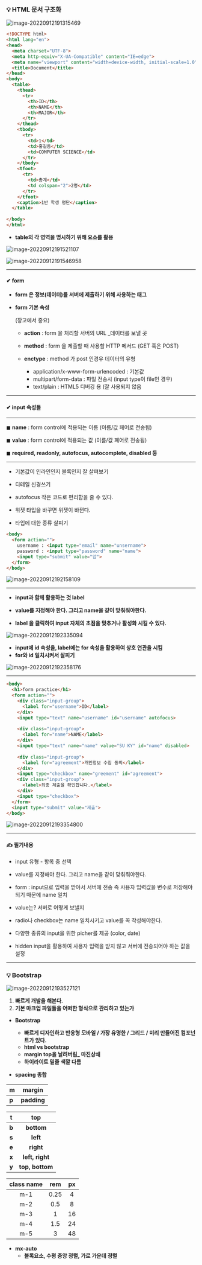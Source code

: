 ### 💡 HTML 문서 구조화  

![image-20220912191315469](assets/image-20220912191315469.png)

```html
<!DOCTYPE html>
<html lang="en">
<head>
  <meta charset="UTF-8">
  <meta http-equiv="X-UA-Compatible" content="IE=edge">
  <meta name="viewport" content="width=device-width, initial-scale=1.0">
  <title>Document</title>
</head>
<body>
  <table>
    <thead>
      <tr>
        <th>ID</th>
        <th>NAME</th>
        <th>MAJOR</th>
      </tr>
    </thead>
    <tbody>
      <tr>
        <td>1</td>
        <td>홍길동</td>
        <td>COMPUTER SCIENCE</td>
      </tr>
    </tbody>
    <tfoot>
      <tr>
        <td>총계</td>
        <td colspan="2">2명</td>
      </tr>
    </tfoot>
    <caption>1반 학생 명단</caption>
  </table>
  
</body>
</html>
```



* **table의 각 영역을 명시하기 위해 <thead> <tbody> <tfoot> 요소를 활용**

![image-20220912191521107](assets/image-20220912191521107.png)

![image-20220912191546958](assets/image-20220912191546958.png)



---



#### ✔ form 

* **form 은 정보(데이터)를 서버에 제출하기 위해 사용하는 태그** 

* **form 기본 속성**

  (장고에서 중요)

  * **action** : form 을 처리할 서버의 URL _데이터를 보낼 곳

  * **method** : form 을 제출할 때 사용할 HTTP 메서드 (GET 혹은 POST)

  * **enctype** :  method 가 post 인경우 데이터의 유형 

    * application/x-www-form-urlencoded : 기본값
    * multipart/form-data : 파일 전송시 (input type이 file인 경우)
    * text/plain : HTML5 디버깅 용 (잘 사용되지 않음

    

---



#### ✔ input 속성들 

---

◼ **name** : form control에 적용되는 이름 (이름/값 페어로 전송됨)

◼ **value** : form control에 적용되는 값 (이름/값 페어로 전송됨)

◼ **required, readonly, autofocus, autocomplete, disabled 등**

---

* 기본값이 인라인인지 블록인지 잘 살펴보기 

* 디테일 신경쓰기 

* autofocus 작은 코드로 편리함을 줄 수 있다. 

* 위젯 타입을 바꾸면 위젯이 바뀐다. 

* 타입에 대한 종류 살피기 

```html
<body>
  <form action="">
    username : <input type="email" name="unsername">
    password : <input type="password" name="name">
    <input type="submit" value="얍">
  </form>
</body>
```

![image-20220912192158109](assets/image-20220912192158109.png)

---



* **input과 함께 활용하는 것 label**
* **value를 지정해야 한다. 그리고 name을 같이 맞춰줘야한다.** 

* **label 을 클릭하여 input 자체의 초점을 맞추거나 활성화 시킬 수 있다.** 

![image-20220912192335094](assets/image-20220912192335094.png)

* **input에 id 속성을, label에는 for 속성을 활용하여 상호 연관을 시킴**
* **for와 id 일치시켜서 살피기** 

![image-20220912192358176](assets/image-20220912192358176.png)

---

```html
<body>
  <h1>form practice</h1>
  <form action="">
    <div class="input-group">
      <label for="username">ID</label>
    </div>
    <input type="text" name="username" id="username" autofocus>
    
    <div class="input-group">
      <label for="name">NAME</label>
    </div>
    <input type="text" name="name" value="SU KY" id="name" disabled>
    
    <div class="input-group">
      <label for="agreement">개인정보 수집 동의</label>
    </div>
    <input type="checkbox" name="greement" id="agreement">
    <div class="input-group">
      <label>최종 제출을 확인합니다.</label>
    </div>
    <input type="checkbox">
  </form>
  <input type="submit" value="제출">
</body>
```



![image-20220912193354800](assets/image-20220912193354800.png)



---



#### ✍ 필기내용

* input 유형 - 항목 중 선택 

* value를 지정해야 한다. 그리고 name을 같이 맞춰줘야한다. 

* form : input으로 입력을 받아서 서버에 전송 즉 사용자 입력값을 변수로 저장해야되기 때문에 name 일치 

* value는? 서버로 어떻게 보낼지 

* radio나 checkbox는 name 일치시키고 value를 꼭 작성해야한다. 
* 다양한 종류의 input을 위한 picher를 제공 (color, date)
* hidden input을 활용하여 사용자 입력을 받지 않고 서버에 전송되어야 하는 값을 설정



---



### 💡 Bootstrap

![image-20220912193527121](assets/image-20220912193527121.png)

1) **빠르게 개발을 해본다.** 
2) **기본 마크업 파일들을 어떠한 형식으로 관리하고 있는가** 



* **Bootstrap** 

  * **빠르게 디자인하고 반응형 모바일 / 가장 유명한  / 그리드 / 미리 만들어진 컴포넌트가 있다.** 
  * **html vs bootstrap**
  * **margin top을 날려버림_ 마진상쇄** 
  * **하이라이트 밑줄 색깔 다름**

  

* **spacing 종합**

| **m** | **margin**  |
| ----- | ----------- |
| **p** | **padding** |



|   t   |     **top**     |
| :---: | :-------------: |
| **b** |   **bottom**    |
| **s** |    **left**     |
| **e** |    **right**    |
| **x** | **left, right** |
| **y** | **top, bottom** |



| class name | rem  |  px  |
| :--------: | :--: | :--: |
|    m-1     | 0.25 |  4   |
|    m-2     | 0.5  |  8   |
|    m-3     |  1   |  16  |
|    m-4     | 1.5  |  24  |
|    m-5     |  3   |  48  |



* **mx-auto**
  * **블록요소, 수평 중앙 정렬, 가로 가운데 정렬**